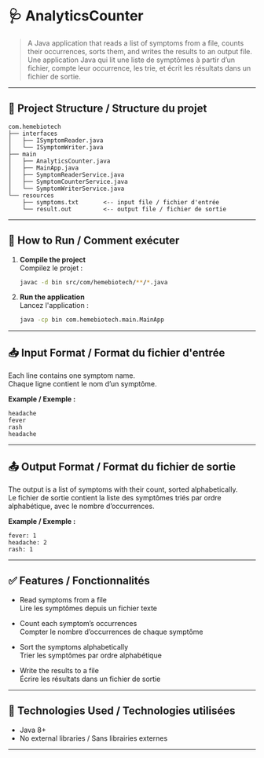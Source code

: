 # 🩺 AnalyticsCounter

> A Java application that reads a list of symptoms from a file, counts their occurrences, sorts them, and writes the results to an output file.  
> Une application Java qui lit une liste de symptômes à partir d’un fichier, compte leur occurrence, les trie, et écrit les résultats dans un fichier de sortie.

---

## 📁 Project Structure / Structure du projet

```
com.hemebiotech
├── interfaces
│   ├── ISymptomReader.java
│   └── ISymptomWriter.java
├── main
│   ├── AnalyticsCounter.java
│   ├── MainApp.java
│   ├── SymptomReaderService.java
│   ├── SymptomCounterService.java
│   └── SymptomWriterService.java
└── resources
    ├── symptoms.txt       <-- input file / fichier d'entrée
    └── result.out         <-- output file / fichier de sortie
```

---

## 🚀 How to Run / Comment exécuter

1. **Compile the project**  
   Compilez le projet :
   ```bash
   javac -d bin src/com/hemebiotech/**/*.java
   ```

2. **Run the application**  
   Lancez l'application :
   ```bash
   java -cp bin com.hemebiotech.main.MainApp
   ```

---

## 📥 Input Format / Format du fichier d'entrée

Each line contains one symptom name.  
Chaque ligne contient le nom d’un symptôme.

**Example / Exemple :**
```
headache
fever
rash
headache
```

---

## 📤 Output Format / Format du fichier de sortie

The output is a list of symptoms with their count, sorted alphabetically.  
Le fichier de sortie contient la liste des symptômes triés par ordre alphabétique, avec le nombre d’occurrences.

**Example / Exemple :**
```
fever: 1
headache: 2
rash: 1
```

---

## ✅ Features / Fonctionnalités

- Read symptoms from a file  
  Lire les symptômes depuis un fichier texte

- Count each symptom’s occurrences  
  Compter le nombre d’occurrences de chaque symptôme

- Sort the symptoms alphabetically  
  Trier les symptômes par ordre alphabétique

- Write the results to a file  
  Écrire les résultats dans un fichier de sortie

---

## 🔧 Technologies Used / Technologies utilisées

- Java 8+  
- No external libraries / Sans librairies externes

---